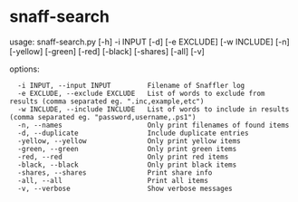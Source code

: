 # snaff-search

usage: snaff-search.py [-h] -i INPUT [-d] [-e EXCLUDE] [-w INCLUDE] [-n] [-yellow] [-green] [-red] [-black] [-shares] [-all] [-v]

options:
```
  -i INPUT, --input INPUT         Filename of Snaffler log
  -e EXCLUDE, --exclude EXCLUDE   List of words to exclude from results (comma separated eg. ".inc,example,etc")
  -w INCLUDE, --include INCLUDE   List of words to include in results (comma separated eg. "password,username,.ps1")
  -n, --names                     Only print filenames of found items
  -d, --duplicate                 Include duplicate entries
  -yellow, --yellow               Only print yellow items
  -green, --green                 Only print green items
  -red, --red                     Only print red items
  -black, --black                 Only print black items
  -shares, --shares               Print share info
  -all, --all                     Print all items
  -v, --verbose                   Show verbose messages
```
